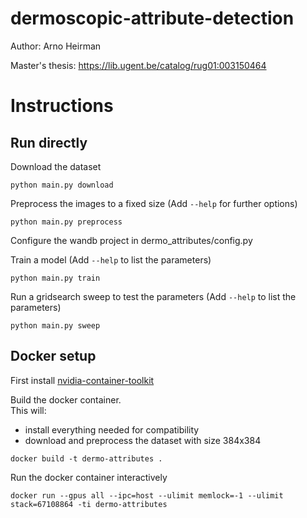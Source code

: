 # dermoscopic-attribute-detection
Author: Arno Heirman

Master's thesis: https://lib.ugent.be/catalog/rug01:003150464

# Instructions

## Run directly

Download the dataset
```
python main.py download
```
Preprocess the images to a fixed size (Add `--help` for further options)
```
python main.py preprocess
```
Configure the wandb project in dermo_attributes/config.py

Train a model (Add `--help` to list the parameters)
```
python main.py train
```
Run a gridsearch sweep to test the parameters (Add `--help` to list the parameters)
```
python main.py sweep
```

## Docker setup

First install [nvidia-container-toolkit](https://github.com/NVIDIA/nvidia-container-toolkit)

Build the docker container. \
This will:
- install everything needed for compatibility
- download and preprocess the dataset with size 384x384
```
docker build -t dermo-attributes .
```

Run the docker container interactively
```
docker run --gpus all --ipc=host --ulimit memlock=-1 --ulimit stack=67108864 -ti dermo-attributes
```

